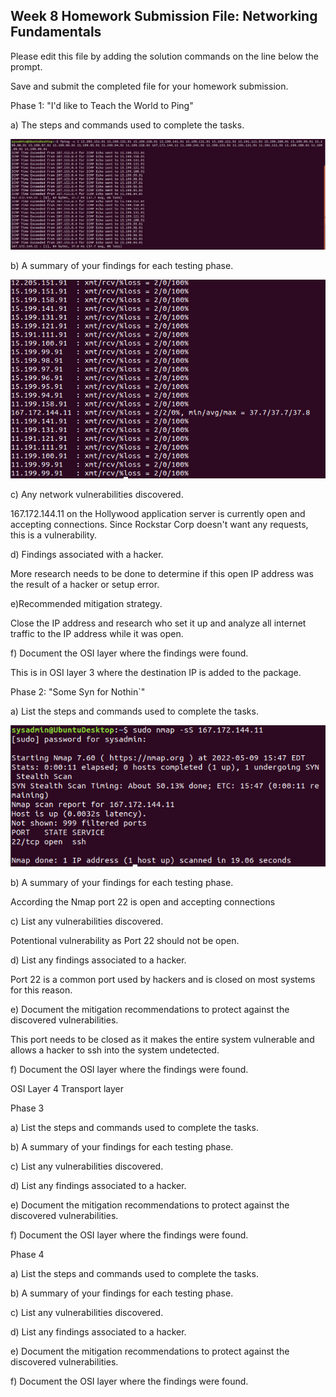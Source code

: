 ## Week 8 Homework Submission File: Networking Fundamentals 

Please edit this file by adding the solution commands on the line below the prompt. 

Save and submit the completed file for your homework submission.


Phase 1: "I'd like to Teach the World to Ping"

a) The steps and commands used to complete the tasks.

![FPING](image/FPING.png)


b) A summary of your findings for each testing phase.

![FPING_Results](image/FPING_Results.png)




c) Any network vulnerabilities discovered.

167.172.144.11 on the Hollywood application server is currently open and accepting connections. Since Rockstar Corp doesn't want any requests, this is a vulnerability.

d) Findings associated with a hacker.

More research needs to be done to determine if this open IP address was the result of a hacker or setup error. 

e)Recommended mitigation strategy.

Close the IP address and research who set it up and analyze all internet traffic to the IP address while it was open. 


f) Document the OSI layer where the findings were found.

This is in OSI layer 3 where the destination IP is added to the package. 

Phase 2:  "Some Syn for Nothin`"

a) List the steps and commands used to complete the tasks.

![Nmap_Syn_Scan](image/Syn_scan.png)



b) A summary of your findings for each testing phase.

According the Nmap port 22 is open and accepting connections 



c) List any vulnerabilities discovered.

Potentional vulnerability as Port 22 should not be open.

d) List any findings associated to a hacker.

Port 22 is a common port used by hackers and is closed on most systems for this reason. 


e) Document the mitigation recommendations to protect against the discovered vulnerabilities.

This port needs to be closed as it makes the entire system vulnerable and allows a hacker to ssh into the system undetected. 


f) Document the OSI layer where the findings were found.

OSI Layer 4 Transport layer


Phase 3 

a) List the steps and commands used to complete the tasks.

b) A summary of your findings for each testing phase.



c) List any vulnerabilities discovered.


d) List any findings associated to a hacker.


e) Document the mitigation recommendations to protect against the discovered vulnerabilities.


f) Document the OSI layer where the findings were found.


Phase 4

a) List the steps and commands used to complete the tasks.

b) A summary of your findings for each testing phase.



c) List any vulnerabilities discovered.


d) List any findings associated to a hacker.


e) Document the mitigation recommendations to protect against the discovered vulnerabilities.


f) Document the OSI layer where the findings were found.

